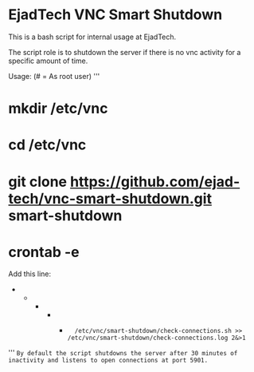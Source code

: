 # EjadTech VNC Smart Shutdown

This is a bash script for internal usage at EjadTech.

The script role is to shutdown the server if there is no vnc activity for a specific amount of time.

Usage: (# = As root user)
'''
# mkdir /etc/vnc
# cd /etc/vnc
# git clone https://github.com/ejad-tech/vnc-smart-shutdown.git smart-shutdown
# crontab -e
Add this line:
* * * * *       /etc/vnc/smart-shutdown/check-connections.sh >> /etc/vnc/smart-shutdown/check-connections.log 2&>1
'''
`
By default the script shutdowns the server after 30 minutes of inactivity and listens to open connections at port 5901.
`
